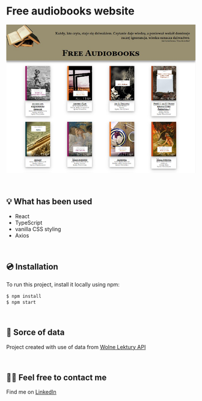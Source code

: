 # Free audiobooks website


![Project preview](./src/preview/preview.jpg)


&nbsp;
 
## 💡 What has been used
- React
- TypeScript
- vanilla CSS styling
- Axios

&nbsp;

## 💿 Installation

To run this project, install it locally using npm:

```
$ npm install
$ npm start
```
&nbsp;

## 💭 Sorce of data

Project created with use of data from [Wolne Lektury API](https://wolnelektury.pl/api/)

&nbsp;

## 🙋‍♂️ Feel free to contact me
Find me on [LinkedIn](https://www.linkedin.com/in/karolina-zbonik-857797162/)